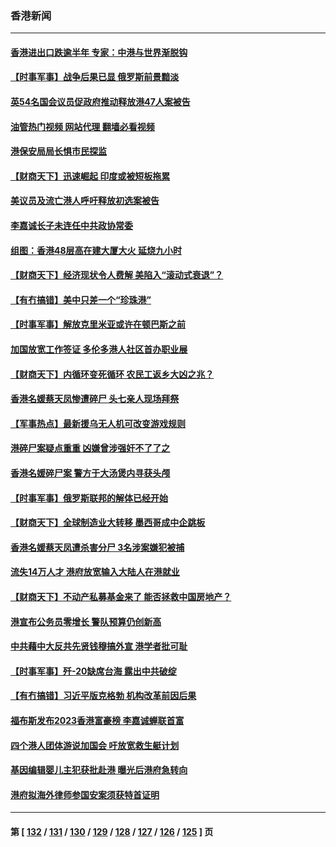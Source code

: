 ### 香港新闻
---
#### [香港进出口跌逾半年 专家：中港与世界渐脱钩](../../pages/ncid1349362/n13944025.md?03062045) 
#### [【时事军事】战争后果已显 俄罗斯前景黯淡](../../pages/ncid1349362/n13943403.md?03062045) 
#### [英54名国会议员促政府推动释放港47人案被告](../../pages/ncid1349362/n13942858.md?03062045) 
#### [油管热门视频 网站代理 翻墙必看视频](http://138.2.39.72:81/youtube.html?epic-marker?03062045)
#### [港保安局局长惧市民探监](../../pages/ncid1349362/n13939410.md?03062045) 
#### [【财商天下】迅速崛起 印度或被短板拖累](../../pages/ncid1349362/n13943125.md?03062045) 
#### [美议员及流亡港人呼吁释放初选案被告](../../pages/ncid1349362/n13942984.md?03062045) 
#### [李嘉诚长子未连任中共政协常委](../../pages/ncid1349362/n13942685.md?03062045) 
#### [组图：香港48层高在建大厦大火 延烧九小时](../../pages/ncid1349362/n13941997.md?03062045) 
#### [【财商天下】经济现状令人费解 美陷入“滚动式衰退”？](../../pages/ncid1349362/n13941807.md?03062045) 
#### [【有冇搞错】美中只差一个“珍珠港”](../../pages/ncid1349362/n13941423.md?03062045) 
#### [【时事军事】解放克里米亚或许在顿巴斯之前](../../pages/ncid1349362/n13941100.md?03062045) 
#### [加国放宽工作签证 多伦多港人社区首办职业展](../../pages/ncid1349362/n13941285.md?03062045) 
#### [【财商天下】内循环变死循环 农民工返乡大凶之兆？](../../pages/ncid1349362/n13940421.md?03062045) 
#### [香港名媛蔡天凤惨遭碎尸 头七亲人现场拜祭](../../pages/ncid1349362/n13940162.md?03062045) 
#### [【军事热点】最新援乌无人机可改变游戏规则](../../pages/ncid1349362/n13939973.md?03062045) 
#### [港碎尸案疑点重重 凶嫌曾涉强奸不了了之](../../pages/ncid1349362/n13939672.md?03062045) 
#### [香港名媛碎尸案 警方于大汤煲内寻获头颅](../../pages/ncid1349362/n13938876.md?03062045) 
#### [【时事军事】俄罗斯联邦的解体已经开始](../../pages/ncid1349362/n13938634.md?03062045) 
#### [【财商天下】全球制造业大转移 墨西哥成中企跳板](../../pages/ncid1349362/n13938231.md?03062045) 
#### [香港名媛蔡天凤遭杀害分尸 3名涉案嫌犯被捕](../../pages/ncid1349362/n13937673.md?03062045) 
#### [流失14万人才 港府放宽输入大陆人在港就业](../../pages/ncid1349362/n13937282.md?03062045) 
#### [【财商天下】不动产私募基金来了 能否拯救中国房地产？](../../pages/ncid1349362/n13936928.md?03062045) 
#### [港宣布公务员零增长 警队预算仍创新高](../../pages/ncid1349362/n13936670.md?03062045) 
#### [中共藉中大反共先贤钱穆搞外宣 港学者批可耻](../../pages/ncid1349362/n13936500.md?03062045) 
#### [【时事军事】歼-20缺席台海 露出中共破绽](../../pages/ncid1349362/n13936391.md?03062045) 
#### [【有冇搞错】习近平版克格勃 机构改革前因后果](../../pages/ncid1349362/n13936446.md?03062045) 
#### [福布斯发布2023香港富豪榜 李嘉诚蝉联首富](../../pages/ncid1349362/n13936253.md?03062045) 
#### [四个港人团体游说加国会 吁放宽救生艇计划](../../pages/ncid1349362/n13936104.md?03062045) 
#### [基因编辑婴儿主犯获批赴港 曝光后港府急转向](../../pages/ncid1349362/n13935557.md?03062045) 
#### [港府拟海外律师参国安案须获特首证明](../../pages/ncid1349362/n13934625.md?03062045) 

---
#### 第 [ [132](./132.md?03062045) / [131](./131.md?03062045) / [130](./130.md?03062045) / [129](./129.md?03062045) / [128](./128.md?03062045) / [127](./127.md?03062045) / [126](./126.md?03062045) / [125](./125.md?03062045) ] 页
